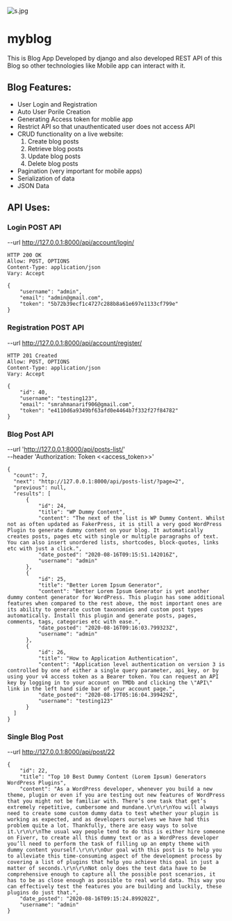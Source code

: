 ![s.jpg](https://i.postimg.cc/GhpCm3Xc/s.jpg)

# myblog
This is Blog App Developed by django and also developed REST API of this Blog so other technologies like Mobile app can interact with it.

## Blog Features:
  * User Login and Registration
  * Auto User Porile Creation
  * Generating Access token for moblie app
  * Restrict API so that unauthenticated user does not access API
  * CRUD functionality on a live website:
     1. Create blog posts
     2. Retrieve blog posts
     3. Update blog posts
     4. Delete blog posts
 * Pagination (very important for mobile apps)
 * Serialization of data
 * JSON Data
 
## API Uses:
### Login POST API
--url http://127.0.0.1:8000/api/account/login/
 
```
HTTP 200 OK
Allow: POST, OPTIONS
Content-Type: application/json
Vary: Accept

{
    "username": "admin",
    "email": "admin@gmail.com",
    "token": "5b72b39ecf1c4727c288b8a61e697e1133cf799e"
}

```

### Registration POST API
--url http://127.0.0.1:8000/api/account/register/

```
HTTP 201 Created
Allow: POST, OPTIONS
Content-Type: application/json
Vary: Accept

{
    "id": 40,
    "username": "testing123",
    "email": "smrahmanarif906@gmail.com",
    "token": "e4110d6a9349bf63afd0e4464b7f332f27f84782"
}

```

### Blog Post API
  --url 'http://127.0.0.1:8000/api/posts-list/'  
  --header 'Authorization: Token <<access_token>>' 
  
  ```
{
    "count": 7,
    "next": "http://127.0.0.1:8000/api/posts-list/?page=2",
    "previous": null,
    "results": [
        {
            "id": 24,
            "title": "WP Dummy Content",
            "content": "The next of the list is WP Dummy Content. Whilst not as often updated as FakerPress, it is still a very good WordPress Plugin to generate dummy content on your blog. It automatically creates posts, pages etc with single or multiple paragraphs of text. You can also insert unordered lists, shortcodes, block-quotes, links etc with just a click.",
            "date_posted": "2020-08-16T09:15:51.142016Z",
            "username": "admin"
        },
        {
            "id": 25,
            "title": "Better Lorem Ipsum Generator",
            "content": "Better Lorem Ipsum Generator is yet another dummy content generator for WordPress. This plugin has some additional features when compared to the rest above, the most important ones are its ability to generate custom taxonomies and custom post types automatically. Install this plugin and generate posts, pages, comments, tags, categories etc with ease.",
            "date_posted": "2020-08-16T09:16:03.799323Z",
            "username": "admin"
        },
        {
            "id": 26,
            "title": "How to Application Authentication",
            "content": "Application level authentication on version 3 is controlled by one of either a single query parameter, api_key, or by using your v4 access token as a Bearer token. You can request an API key by logging in to your account on TMDb and clicking the \"API\" link in the left hand side bar of your account page.",
            "date_posted": "2020-08-17T05:16:04.399429Z",
            "username": "testing123"
        }
    ]
}

```

### Single Blog Post
 --url http://127.0.0.1:8000/api/post/22  


```
{
    "id": 22,
    "title": "Top 10 Best Dummy Content (Lorem Ipsum) Generators WordPress Plugins",
    "content": "As a WordPress developer, whenever you build a new theme, plugin or even if you are testing out new features of WordPress that you might not be familiar with. There’s one task that get’s extremely repetitive, cumbersome and mundane.\r\n\r\nYou will always need to create some custom dummy data to test whether your plugin is working as expected, and as developers ourselves we have had this problem quite a lot. Thankfully, there are easy ways to solve it.\r\n\r\nThe usual way people tend to do this is either hire someone on Fiverr, to create all this dummy text or as a WordPress developer you’ll need to perform the task of filling up an empty theme with dummy content yourself.\r\n\r\nOur goal with this post is to help you to alleviate this time-consuming aspect of the development process by covering a list of plugins that help you achieve this goal in just a matter of seconds.\r\n\r\nNot only does the test data have to be comprehensive enough to capture all the possible post scenarios, it has to be as close enough as possible to real world data. This way you can effectively test the features you are building and luckily, these plugins do just that.",
    "date_posted": "2020-08-16T09:15:24.899202Z",
    "username": "admin"
}

```




 

